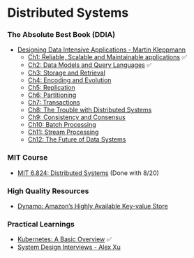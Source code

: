 # Distributed Systems

### The Absolute Best Book (DDIA)
- [Designing Data Intensive Applications - Martin Kleppmann](https://github.com/user-attachments/files/16344190/Designing.Data.Intensive.Applications.pdf)
  - [Ch1: Reliable, Scalable and Maintainable applications](https://github.com/basilysf1709/distributed-systems/tree/main/DDIA/Ch1) ✅
  - [Ch2: Data Models and Query Languages](https://github.com/basilysf1709/distributed-systems/tree/main/DDIA/Ch2) ✅
  - [Ch3: Storage and Retrieval](https://github.com/basilysf1709/distributed-systems/tree/main/DDIA/Ch3)
  - [Ch4: Encoding and Evolution](https://github.com/basilysf1709/distributed-systems/tree/main/DDIA/Ch4)
  - [Ch5: Replication](https://github.com/basilysf1709/distributed-systems/tree/main/DDIA/Ch5)
  - [Ch6: Partitioning](https://github.com/basilysf1709/distributed-systems/tree/main/DDIA/Ch6)
  - [Ch7: Transactions](https://github.com/basilysf1709/distributed-systems/tree/main/DDIA/Ch7)
  - [Ch8: The Trouble with Distributed Systems](https://github.com/basilysf1709/distributed-systems/tree/main/DDIA/Ch8)
  - [Ch9: Consistency and Consensus](https://github.com/basilysf1709/distributed-systems/tree/main/DDIA/Ch9)
  - [Ch10: Batch Processing](https://github.com/basilysf1709/distributed-systems/tree/main/DDIA/Ch10)
  - [Ch11: Stream Processing](https://github.com/basilysf1709/distributed-systems/tree/main/DDIA/Ch11)
  - [Ch12: The Future of Data Systems](https://github.com/basilysf1709/distributed-systems/tree/main/DDIA/Ch12)

### MIT Course
- [MIT 6.824: Distributed Systems](https://www.youtube.com/watch?v=cQP8WApzIQQ&list=PLrw6a1wE39_tb2fErI4-WkMbsvGQk9_UB) (Done with 8/20)

### High Quality Resources
- [Dynamo: Amazon’s Highly Available Key-value Store](https://www.allthingsdistributed.com/files/amazon-dynamo-sosp2007.pdf) 

### Practical Learnings
- [Kubernetes: A Basic Overview](https://www.youtube.com/watch?v=X48VuDVv0do) ✅
- [System Design Interviews - Alex Xu](https://github.com/basilysf1709/distributed-systems/tree/main/SYS-DES-XU/Summary)

